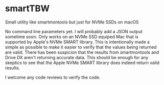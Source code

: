 # smartTBW
Small utility like smartmontools but just for NVMe SSDs on macOS

No command line parameters yet. I will probably add a JSON output sometime soon. Only works on an NVMe SSD equiped Mac that is supported by Apple's NVMe SMART library. This is intentionally made a simple as possible to make it easier to verify that the values being returned are valid. There has been suspicion that the results from smartmontools and Drive DX aren't returning accurate data. This should be enough for any skeptics to see that the Apple NVMe SMART library does indeed return valid results.

I welcome any code reviews to verify the code.
